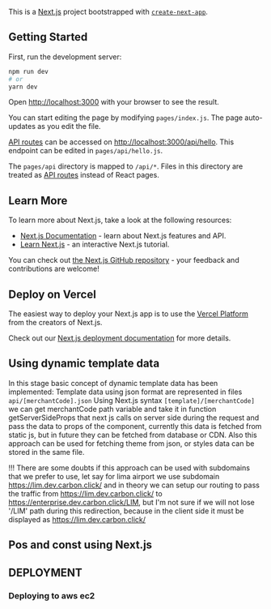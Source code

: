 This is a [Next.js](https://nextjs.org/) project bootstrapped with [`create-next-app`](https://github.com/vercel/next.js/tree/canary/packages/create-next-app).

## Getting Started

First, run the development server:

```bash
npm run dev
# or
yarn dev
```

Open [http://localhost:3000](http://localhost:3000) with your browser to see the result.

You can start editing the page by modifying `pages/index.js`. The page auto-updates as you edit the file.

[API routes](https://nextjs.org/docs/api-routes/introduction) can be accessed on [http://localhost:3000/api/hello](http://localhost:3000/api/hello). This endpoint can be edited in `pages/api/hello.js`.

The `pages/api` directory is mapped to `/api/*`. Files in this directory are treated as [API routes](https://nextjs.org/docs/api-routes/introduction) instead of React pages.

## Learn More

To learn more about Next.js, take a look at the following resources:

- [Next.js Documentation](https://nextjs.org/docs) - learn about Next.js features and API.
- [Learn Next.js](https://nextjs.org/learn) - an interactive Next.js tutorial.

You can check out [the Next.js GitHub repository](https://github.com/vercel/next.js/) - your feedback and contributions are welcome!

## Deploy on Vercel

The easiest way to deploy your Next.js app is to use the [Vercel Platform](https://vercel.com/new?utm_medium=default-template&filter=next.js&utm_source=create-next-app&utm_campaign=create-next-app-readme) from the creators of Next.js.

Check out our [Next.js deployment documentation](https://nextjs.org/docs/deployment) for more details.


## Using dynamic template data
In this stage basic concept of dynamic template data has been implemented:
Template data using json format are represented in files `api/[merchantCode].json`
Using Next.js syntax `[template]/[merchantCode]` we can get merchantCode path variable and take it in 
function getServerSideProps that next js calls on server side during the request and pass the data to props of the 
component, currently this data is fetched from static js, but in future they can be fetched from database or CDN.
Also this approach can be used for fetching theme from json, or styles data can be stored in the same file.

!!! There are some doubts if this approach can be used with subdomains that we prefer to use, 
let say for lima airport we use subdomain https://lim.dev.carbon.click/ and in theory we can setup our routing 
to pass the traffic from https://lim.dev.carbon.click/ to https://enterprise.dev.carbon.click/LIM, but I'm not sure if
we will not lose '/LIM' path during this redirection, because in the client side it must be displayed as https://lim.dev.carbon.click/

## Pos and const using Next.js

## DEPLOYMENT
### Deploying to aws ec2
